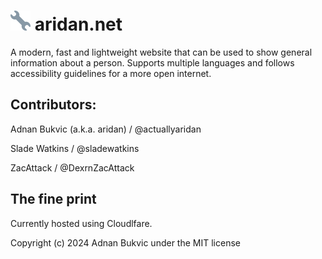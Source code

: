 # ![](src/favicons/favicon-32x32.png) aridan.net
A modern, fast and lightweight website that can be used to show general information about a person.
Supports multiple languages and follows accessibility guidelines for a more open internet. 

## Contributors:


Adnan Bukvic (a.k.a. aridan) / @actuallyaridan

Slade Watkins / @sladewatkins

ZacAttack / @DexrnZacAttack



## The fine print

Currently hosted using Cloudlfare. 

Copyright (c) 2024 Adnan Bukvic under the MIT license
